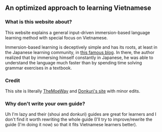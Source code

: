 ## An optimized approach to learning Vietnamese

### What is this website about?

This website explains a general input-driven immersion-based language learning method with special focus on Vietnamese. 

Immersion-based learning is deceptively simple and has its roots, at least in the Japanese learning community, in [this famous blog](http://web.archive.org/web/20230604042706/http://www.alljapaneseallthetime.com/blog). In there, the author realized that by immersing himself constantly in Japanese, he was able to understand the language much faster than by spending time solving grammar exercises in a textbook.

### Credit

This site is literally [TheMoeWay](https://learnjapanese.moe/) and [Donkuri's site](https://donkuri.github.io/learn-japanese/) with minor edits.

### Why don't write your own guide?
Uh I'm lazy and their (shoui and donkuri) guides are great for learners and I don't find it worth rewriting the whole guide (I'll try to improve/rewrite the guide (I'm doing it now) so that it fits Vietnamese learners better).